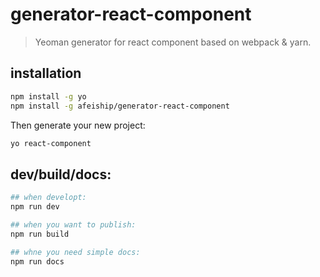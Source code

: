 # generator-react-component
> Yeoman generator for react component based on webpack &amp; yarn.

## installation
```bash
npm install -g yo
npm install -g afeiship/generator-react-component
```

Then generate your new project:

```bash
yo react-component
```


## dev/build/docs:
```bash
## when developt:
npm run dev

## when you want to publish:
npm run build

## whne you need simple docs:
npm run docs
```
